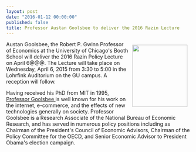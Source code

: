 ```yaml
---
layout: post
date: "2016-01-12 00:00:00"
published: false
title: Professor Austan Goolsbee to deliver the 2016 Razin Lecture
---
```





<p> <img style="float: right; width: 150px; height: 170px; margin: 10px;" src="{{ site.baseurl }}/assets/images/2016-01-20-goolsbee.JPG" />
  Austan Goolsbee, the Robert P. Gwinn Professor of Economics at the University of Chicago's Booth School  will deliver the 2016 Razin Policy Lecture on April 6@@@.  The Lecture will take place on Wednesday, April 6, 2015 from 3:30 to 5:00 in the Lohrfink Auditorium on the GU campus. A reception will follow. </p>
<p> Having received his PhD from MIT in 1995, <a href= "http://faculty.chicagobooth.edu/austan.goolsbee/">  Professor Goolsbee </a> is well known for his work on the internet, e-commerce, and the effects of new technologies generally on society.  Professor Goolsbee is a Research Associate of the National Bureau of Economic Research, and has served in numerous policy positions including as Chairman of the President's Council of Economic Advisors, Chairman of the Policy Committee for the OECD, and Senior Economic Advisor to President Obama's  election campaign.  </p>
